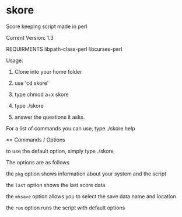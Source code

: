# skore
Score keeping script made in perl

Current Version: 1.3

REQUIRMENTS
 libpath-class-perl
 libcurses-perl

Usage:

1. Clone into your home folder

2. use 'cd skore'

3. type chmod a+x skore

4. type ./skore

5. answer the questions it asks.


For a list of commands you can use, type ./skore help

== Commands / Options

to use the default option, simply type ./skore

The options are as follows

the `pkg` option shows information about your system and the script

the `last` option shows the last score data

the `mksave` option allows you to select the save data name and location

the `run` option runs the script with default options
